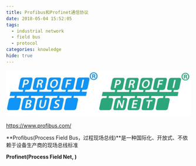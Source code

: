 ```yaml
---
title: Profibus和Profinet通信协议
date: 2018-05-04 15:52:05
tags:
  - industrial network
  - field bus
  - protocol
categories: knowledge
hide: true
---
```


![pi-logo](know-profi/logo.jpg)

https://www.profibus.com/

**Profibus(Process Field Bus，过程现场总线)**是一种国际化、开放式、不依赖于设备生产商的现场总线标准

**Profinet(Process Field Net, )**